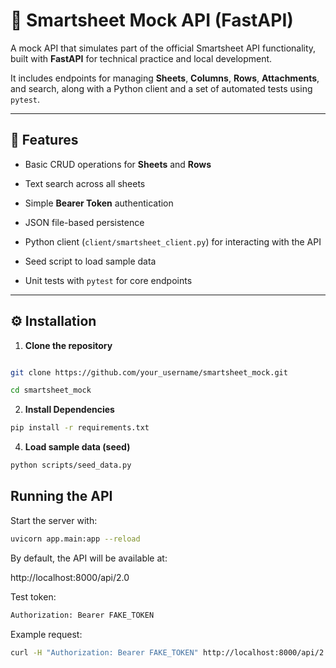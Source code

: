 # 📄 Smartsheet Mock API (FastAPI)

  

A mock API that simulates part of the official Smartsheet API functionality, built with **FastAPI** for technical practice and local development.

It includes endpoints for managing **Sheets**, **Columns**, **Rows**, **Attachments**, and search, along with a Python client and a set of automated tests using `pytest`.

  

---

  

## 🚀 Features

  

- Basic CRUD operations for **Sheets** and **Rows**

- Text search across all sheets

- Simple **Bearer Token** authentication

- JSON file-based persistence

- Python client (`client/smartsheet_client.py`) for interacting with the API

- Seed script to load sample data

- Unit tests with `pytest` for core endpoints

  

---

  

## ⚙️ Installation

  

1.  **Clone the repository**

```bash

git clone https://github.com/your_username/smartsheet_mock.git

cd smartsheet_mock
```

2.  **Install Dependencies**

```bash
pip install -r requirements.txt
```
  

4.  **Load sample data (seed)**
```bash
python scripts/seed_data.py
```
## Running the API

Start the server with:
```bash
uvicorn app.main:app --reload
```
By default, the API will be available at:

http://localhost:8000/api/2.0

Test token:
```bash
Authorization: Bearer FAKE_TOKEN
```
Example request:
```bash
curl -H "Authorization: Bearer FAKE_TOKEN" http://localhost:8000/api/2.0/sheets
```